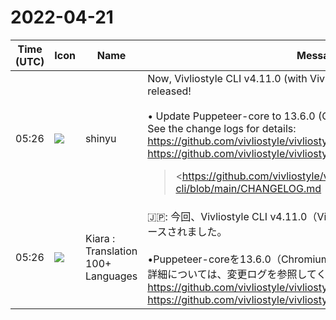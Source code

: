 # 2022-04-21

|Time (UTC)|Icon|Name|Message|
|---|---|---|---|
|05:26|![](https://avatars.slack-edge.com/2018-04-27/354445776386_e258f5ed5ba887b08668_72.jpg)|shinyu|Now, Vivliostyle CLI v4.11.0 (with Vivliostyle.js v2.14.6) has been released!<br><br>• Update Puppeteer-core to 13.6.0 (Chromium 101)<br>See the change logs for details:<br><https://github.com/vivliostyle/vivliostyle-cli/blob/main/CHANGELOG.md><br><https://github.com/vivliostyle/vivliostyle.js/blob/master/CHANGELOG.md><br><blockquote><https://github.com/vivliostyle/vivliostyle-cli/blob/main/CHANGELOG.md | CHANGELOG.md></blockquote><br><blockquote><https://github.com/vivliostyle/vivliostyle.js/blob/master/CHANGELOG.md | CHANGELOG.md></blockquote>|
|05:26|![](https://avatars.slack-edge.com/2021-08-02/2324149410423_2aa7423c4133ecb9f168_72.png)|Kiara : Translation 100+ Languages|🇯🇵: 今回、Vivliostyle CLI v4.11.0（Vivliostyle.js v2.14.6を使用）がリリースされました。<br><br>•Puppeteer-coreを13.6.0（Chromium 101）に更新します<br>詳細については、変更ログを参照してください。<br><https://github.com/vivliostyle/vivliostyle-cli/blob/main/CHANGELOG.md><br><https://github.com/vivliostyle/vivliostyle.js/blob/master/CHANGELOG.md>|
